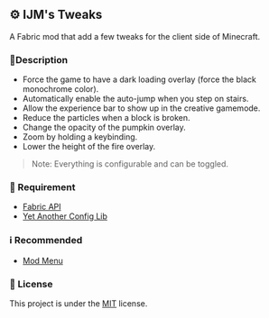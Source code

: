 ## ⚙️ IJM's Tweaks

A Fabric mod that add a few tweaks for the client side of Minecraft.

### 📌Description

- Force the game to have a dark loading overlay (force the black monochrome color).
- Automatically enable the auto-jump when you step on stairs.
- Allow the experience bar to show up in the creative gamemode.
- Reduce the particles when a block is broken.
- Change the opacity of the pumpkin overlay.
- Zoom by holding a keybinding.
- Lower the height of the fire overlay.

> Note: Everything is configurable and can be toggled.

### 🔗 Requirement

- [Fabric API](https://modrinth.com/mod/fabric-api)
- [Yet Another Config Lib](https://modrinth.com/mod/yacl)

### ℹ️ Recommended

- [Mod Menu](https://modrinth.com/mod/modmenu)

### 📜 License

This project is under the [MIT](https://github.com/ItsJustMiaouss/ijm-tweaks/blob/1.20/LICENSE) license.
